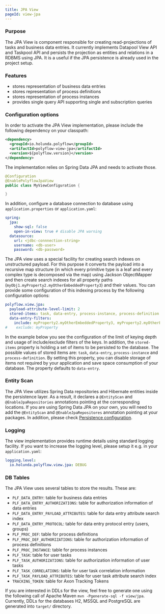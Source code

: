 ```yaml
---
title: JPA View
pageId: view-jpa
---
```

### Purpose

The JPA View is component responsible for creating read-projections of tasks and business data entries. It currently implements
Datapool View API and Taskpool API and persists the projection as entities and relations in a RDBMS using JPA. It is a useful
if the JPA persistence is already used in the project setup.

### Features

* stores representation of business data entries
* stores representation of process definitions
* stores representation of process instances
* provides single query API supporting single and subscription queries


### Configuration options

In order to activate the JPA View implementation, please include the following dependency on your classpath:

```xml
<dependency>
  <groupId>io.holunda.polyflow</groupId>
  <artifactId>polyflow-view-jpa</artifactId>
  <version>${polyflow.version}</version>
</dependency>
```

The implementation relies on Spring Data JPA and needs to activate those. 

```java
@Configuration
@EnablePolyflowJpaView
public class MyViewConfiguration {

}
```

In addition, configure a database connection to database using `application.properties` or `application.yaml`:

```yml
spring:
  jpa:
    show-sql: false
    open-in-view: true # disable JPA warning
  datasource:
    url: <jdbc-connnection-string>
    username: <db-user>
    password: <db-password>
```

The JPA view uses a special facility for creating search indexes on unstructured payload. For this purpose
it converts the payload into a recursive map structure (in which every primitive type is a leaf and every
complex type is decomposed via the map) using Jackson ObjectMapper and then create search indexes for all 
property paths (`myObj1.myProperty2.myOtherEmbeddedProperty3`) and their values. You can provide some 
configuration of this indexing process by the following configuration options:

```yml
polyflow.view.jpa:
  payload-attribute-level-limit: 2
  stored-items: task, data-entry, process-instance, process-definition
  data-entry-filters:
    include: myProperty2.myOtherEmbeddedProperty3, myProperty2.myOtherEmbeddedProperty2
#    exclude: myProperty
```

In the example below you see the configuration of the limit of keying depth and usage of include/exclude filters of the keys.
In addition, the `stored-items` property is holding a set of items to be persisted to the database. The possible values of 
stored items are: `task`, `data-entry`, `process-instance` and `process-definition`. By setting this property, you can disable
storage of items not required by your application and save space consumption of your database. The property defaults to `data-entry`.

### Entity Scan

The JPA View utilizes Spring Data repositories and Hibernate entities inside the persistence layer. As a result, it declares a `@EntityScan` 
and `@EnableJpaRepositories` annotations pointing at the corresponding locations. If you are using Spring Data JPA on your own, you will
need to add the `@EntityScan` and `@EnableJpaRepositores` annotation pointing at your packages. In addition, please check
[Persistence configuration](../configuration/persistence.md).


### Logging

The view implementation provides runtime details using standard logging facility. If you
want to increase the logging level, please setup it e.g. in your `application.yaml`:

```yml
logging.level:
  io.holunda.polyflow.view.jpa: DEBUG
```

### DB Tables

The JPA View uses several tables to store the results. These are:

* `PLF_DATA_ENTRY`: table for business data entries
* `PLF_DATA_ENTRY_AUTHORIZATIONS`: table for authorization information of data entries
* `PLF_DATA_ENTRY_PAYLOAD_ATTRIBUTES`: table for data entry attribute search index
* `PLF_DATA_ENTRY_PROTOCOL`: table for data entry protocol entry (users, groups)
* `PLF_PROC_DEF`: table for process definitions
* `PLF_PROC_DEF_AUTHORIZATIONS`: table for authorization information of process definitions 
* `PLF_PROC_INSTANCE`: table for process instances
* `PLF_TASK`: table for user tasks
* `PLF_TASK_AUTHORIZATIONS`: table for authorization information of user tasks
* `PLF_TASK_CORRELATIONS`: table for user task correlation information
* `PLF_TASK_PAYLOAD_ATTRIBUTES`: table for user task attribute search index
* `TRACKING_TOKEN`: table for Axon Tracking Tokens

If you are interested in DDLs for the view, feel free to generate one using the following call of Apache Maven 
`mvn -Pgenerate-sql -f view/jpa`. Currently, DDLs for the databases H2, MSSQL and PostgreSQL are generated into `target/` directory.
